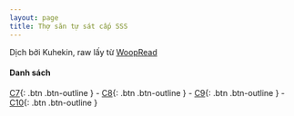 ```yaml
---
layout: page
title: Thợ săn tự sát cấp SSS
---
```


Dịch bởi Kuhekin, raw lấy từ [WoopRead](https://woopread.com/)

#### Danh sách
[C7](https://kuhekin.github.io/18/01/2022/th%E1%BB%A3-s%C4%83n-t%E1%BB%B1-s%C3%A1t-c%E1%BA%A5p-sss-chap-7){: .btn .btn-outline } -
[C8](https://kuhekin.github.io/18/01/2022/th%E1%BB%A3-s%C4%83n-t%E1%BB%B1-s%C3%A1t-c%E1%BA%A5p-sss-chap-8){: .btn .btn-outline } -
[C9](https://kuhekin.github.io/19/01/2022/th%E1%BB%A3-s%C4%83n-t%E1%BB%B1-s%C3%A1t-c%E1%BA%A5p-sss-chap-9){: .btn .btn-outline } -
[C10](https://kuhekin.github.io/19/01/2022/th%E1%BB%A3-s%C4%83n-t%E1%BB%B1-s%C3%A1t-c%E1%BA%A5p-sss-chap10){: .btn .btn-outline }
